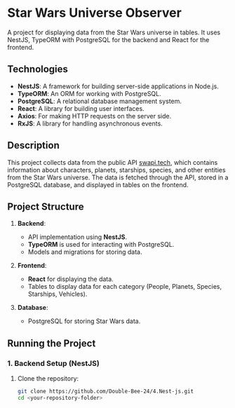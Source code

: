# Star Wars Universe Observer

A project for displaying data from the Star Wars universe in tables. It uses NestJS, TypeORM with PostgreSQL for the backend and React for the frontend.

## Technologies

- **NestJS**: A framework for building server-side applications in Node.js.
- **TypeORM**: An ORM for working with PostgreSQL.
- **PostgreSQL**: A relational database management system.
- **React**: A library for building user interfaces.
- **Axios**: For making HTTP requests on the server side.
- **RxJS**: A library for handling asynchronous events.

## Description

This project collects data from the public API [swapi.tech](https://www.swapi.tech/), which contains information about characters, planets, starships, species, and other entities from the Star Wars universe. The data is fetched through the API, stored in a PostgreSQL database, and displayed in tables on the frontend.

## Project Structure

1. **Backend**: 
   - API implementation using **NestJS**.
   - **TypeORM** is used for interacting with PostgreSQL.
   - Models and migrations for storing data.

2. **Frontend**:
   - **React** for displaying the data.
   - Tables to display data for each category (People, Planets, Species, Starships, Vehicles).
   
3. **Database**:
   - PostgreSQL for storing Star Wars data.

## Running the Project

### 1. Backend Setup (NestJS)

1. Clone the repository:
   ```bash
   git clone https://github.com/Double-Bee-24/4.Nest-js.git
   cd <your-repository-folder>
